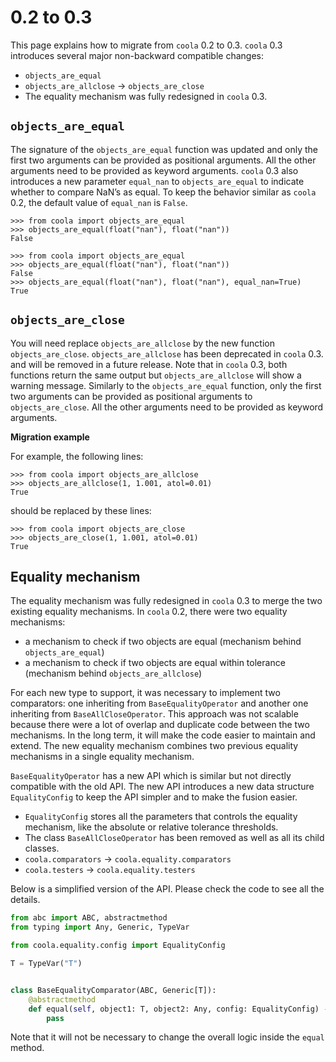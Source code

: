 # 0.2 to 0.3

This page explains how to migrate from `coola` 0.2 to 0.3.
`coola` 0.3 introduces several major non-backward compatible changes:

- `objects_are_equal`
- `objects_are_allclose` -> `objects_are_close`
- The equality mechanism was fully redesigned in `coola` 0.3.

## `objects_are_equal`

The signature of the `objects_are_equal` function was updated and only the first two arguments can
be provided as positional arguments.
All the other arguments need to be provided as keyword arguments.
`coola` 0.3 also introduces a new parameter `equal_nan` to `objects_are_equal` to indicate whether
to compare NaN’s as equal.
To keep the behavior similar as `coola` 0.2, the default value of `equal_nan` is `False`.

```pycon title="coola 0.2 (old)"
>>> from coola import objects_are_equal
>>> objects_are_equal(float("nan"), float("nan"))  
False

```

```pycon title="coola 0.3 (new)"
>>> from coola import objects_are_equal
>>> objects_are_equal(float("nan"), float("nan"))  
False
>>> objects_are_equal(float("nan"), float("nan"), equal_nan=True) 
True

```

## `objects_are_close`

You will need replace `objects_are_allclose` by the new function `objects_are_close`.
`objects_are_allclose` has been deprecated in `coola` 0.3. and will be removed in a future release.
Note that in `coola` 0.3, both functions return the same output but `objects_are_allclose` will show
a warning message.
Similarly to the `objects_are_equal` function, only the first two arguments can be provided as
positional arguments to `objects_are_close`.
All the other arguments need to be provided as keyword arguments.

**Migration example**

For example, the following lines:

```pycon title="coola 0.2 (old)"
>>> from coola import objects_are_allclose
>>> objects_are_allclose(1, 1.001, atol=0.01)
True

```

should be replaced by these lines:

```pycon title="coola 0.3 (new)"
>>> from coola import objects_are_close
>>> objects_are_close(1, 1.001, atol=0.01)
True

```

## Equality mechanism

The equality mechanism was fully redesigned in `coola` 0.3 to merge the two existing equality
mechanisms.
In `coola` 0.2, there were two equality mechanisms:

- a mechanism to check if two objects are equal (mechanism behind `objects_are_equal`)
- a mechanism to check if two objects are equal within tolerance (mechanism
  behind `objects_are_allclose`)

For each new type to support, it was necessary to implement two comparators: one inheriting
from `BaseEqualityOperator` and another one inheriting from `BaseAllCloseOperator`.
This approach was not scalable because there were a lot of overlap and duplicate code between the
two mechanisms.
In the long term, it will make the code easier to maintain and extend.
The new equality mechanism combines two previous equality mechanisms in a single equality mechanism.

`BaseEqualityOperator` has a new API which is similar but not directly compatible with the old API.
The new API introduces a new data structure `EqualityConfig` to keep the API simpler and to make the
fusion easier.

- `EqualityConfig` stores all the parameters that controls the equality mechanism, like the absolute
  or relative tolerance thresholds.
- The class `BaseAllCloseOperator` has been removed as well as all its child classes.
- `coola.comparators` -> `coola.equality.comparators`
- `coola.testers` -> `coola.equality.testers`

Below is a simplified version of the API. Please check the code to see all the details.

```python title="coola 0.3 (new API)"
from abc import ABC, abstractmethod
from typing import Any, Generic, TypeVar

from coola.equality.config import EqualityConfig

T = TypeVar("T")


class BaseEqualityComparator(ABC, Generic[T]):
    @abstractmethod
    def equal(self, object1: T, object2: Any, config: EqualityConfig) -> bool:
        pass
```

Note that it will not be necessary to change the overall logic inside the `equal` method.
